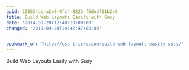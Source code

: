 ```yaml
---
guid: 228534bb-a2e8-4fc4-8222-f6dedf01b2e0
title: Build Web Layouts Easily with Susy
date: '2014-09-20T12:40:29+00:00'
changed: '2019-09-24T14:42:47+00:00'


bookmark_of: 'http://css-tricks.com/build-web-layouts-easily-susy/'
---
```



Build Web Layouts Easily with Susy
